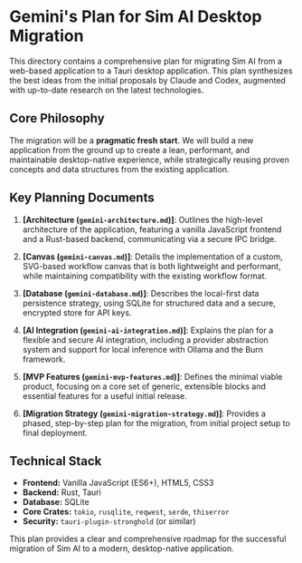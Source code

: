 # Gemini's Plan for Sim AI Desktop Migration

This directory contains a comprehensive plan for migrating Sim AI from a web-based application to a Tauri desktop application. This plan synthesizes the best ideas from the initial proposals by Claude and Codex, augmented with up-to-date research on the latest technologies.

## Core Philosophy

The migration will be a **pragmatic fresh start**. We will build a new application from the ground up to create a lean, performant, and maintainable desktop-native experience, while strategically reusing proven concepts and data structures from the existing application.

## Key Planning Documents

1.  **[Architecture (`gemini-architecture.md`)]**: Outlines the high-level architecture of the application, featuring a vanilla JavaScript frontend and a Rust-based backend, communicating via a secure IPC bridge.

2.  **[Canvas (`gemini-canvas.md`)]**: Details the implementation of a custom, SVG-based workflow canvas that is both lightweight and performant, while maintaining compatibility with the existing workflow format.

3.  **[Database (`gemini-database.md`)]**: Describes the local-first data persistence strategy, using SQLite for structured data and a secure, encrypted store for API keys.

4.  **[AI Integration (`gemini-ai-integration.md`)]**: Explains the plan for a flexible and secure AI integration, including a provider abstraction system and support for local inference with Ollama and the Burn framework.

5.  **[MVP Features (`gemini-mvp-features.md`)]**: Defines the minimal viable product, focusing on a core set of generic, extensible blocks and essential features for a useful initial release.

6.  **[Migration Strategy (`gemini-migration-strategy.md`)]**: Provides a phased, step-by-step plan for the migration, from initial project setup to final deployment.

## Technical Stack

*   **Frontend:** Vanilla JavaScript (ES6+), HTML5, CSS3
*   **Backend:** Rust, Tauri
*   **Database:** SQLite
*   **Core Crates:** `tokio`, `rusqlite`, `reqwest`, `serde`, `thiserror`
*   **Security:** `tauri-plugin-stronghold` (or similar)

This plan provides a clear and comprehensive roadmap for the successful migration of Sim AI to a modern, desktop-native application.
